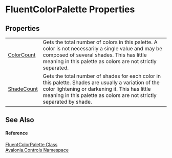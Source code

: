# FluentColorPalette Properties




## Properties
<table>
<tr>
<td><a href="P_Avalonia_Controls_FluentColorPalette_ColorCount">ColorCount</a></td>
<td>Gets the total number of colors in this palette. A color is not necessarily a single value and may be composed of several shades. This has little meaning in this palette as colors are not strictly separated.</td>
</tr>
<tr>
<td><a href="P_Avalonia_Controls_FluentColorPalette_ShadeCount">ShadeCount</a></td>
<td>Gets the total number of shades for each color in this palette. Shades are usually a variation of the color lightening or darkening it. This has little meaning in this palette as colors are not strictly separated by shade.</td>
</tr>
</table>

## See Also


#### Reference
<a href="T_Avalonia_Controls_FluentColorPalette">FluentColorPalette Class</a>  
<a href="N_Avalonia_Controls">Avalonia.Controls Namespace</a>  

